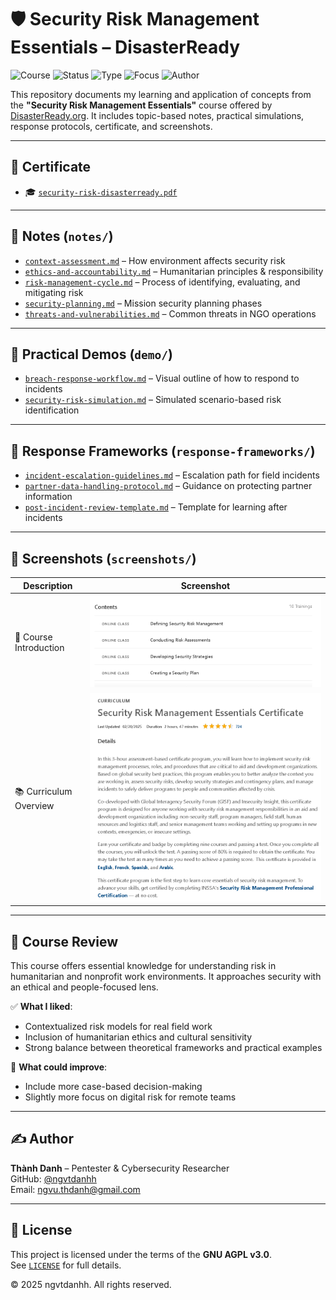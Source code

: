 # 🛡️ Security Risk Management Essentials – DisasterReady

![Course](https://img.shields.io/badge/DisasterReady-Certified-brightgreen?style=flat-square&logo=cloudflare)
![Status](https://img.shields.io/badge/Status-Completed-blue?style=flat-square&logo=checkmarx)
![Type](https://img.shields.io/badge/Type-Self--Study-orange?style=flat-square&logo=readthedocs)
![Focus](https://img.shields.io/badge/Focus-Risk%20Management%20%26%20Humanitarian%20Security-informational?style=flat-square&logo=security)
![Author](https://img.shields.io/badge/Maintainer-Thành%20Danh-blueviolet?style=flat-square&logo=github)

This repository documents my learning and application of concepts from the **"Security Risk Management Essentials"** course offered by [DisasterReady.org](https://www.disasterready.org). It includes topic-based notes, practical simulations, response protocols, certificate, and screenshots.

---

## 📜 Certificate

- 🎓 [`security-risk-disasterready.pdf`](./cert/security-risk-disasterready.pdf)

---

## 🧠 Notes (`notes/`)

- [`context-assessment.md`](./notes/context-assessment.md) – How environment affects security risk  
- [`ethics-and-accountability.md`](./notes/ethics-and-accountability.md) – Humanitarian principles & responsibility  
- [`risk-management-cycle.md`](./notes/risk-management-cycle.md) – Process of identifying, evaluating, and mitigating risk  
- [`security-planning.md`](./notes/security-planning.md) – Mission security planning phases  
- [`threats-and-vulnerabilities.md`](./notes/threats-and-vulnerabilities.md) – Common threats in NGO operations  

---

## 🧪 Practical Demos (`demo/`)

- [`breach-response-workflow.md`](./demo/breach-response-workflow.md) – Visual outline of how to respond to incidents  
- [`security-risk-simulation.md`](./demo/security-risk-simulation.md) – Simulated scenario-based risk identification  

---

## 🧭 Response Frameworks (`response-frameworks/`)

- [`incident-escalation-guidelines.md`](./response-frameworks/incident-escalation-guidelines.md) – Escalation path for field incidents  
- [`partner-data-handling-protocol.md`](./response-frameworks/partner-data-handling-protocol.md) – Guidance on protecting partner information  
- [`post-incident-review-template.md`](./response-frameworks/post-incident-review-template.md) – Template for learning after incidents  

---

## 📸 Screenshots (`screenshots/`)

| Description             | Screenshot                                   |
|-------------------------|-----------------------------------------------|
| 📘 Course Introduction   | ![](./screenshots/disaready-cousre.png)       |
| 📚 Curriculum Overview   | ![](./screenshots/disaready-curriculum.png)   |

---

## 📝 Course Review

This course offers essential knowledge for understanding risk in humanitarian and nonprofit work environments. It approaches security with an ethical and people-focused lens.

✅ **What I liked**:
- Contextualized risk models for real field work  
- Inclusion of humanitarian ethics and cultural sensitivity  
- Strong balance between theoretical frameworks and practical examples  

📌 **What could improve**:
- Include more case-based decision-making  
- Slightly more focus on digital risk for remote teams  

---

## ✍️ Author

**Thành Danh** – Pentester & Cybersecurity Researcher  
GitHub: [@ngvtdanhh](https://github.com/ngvtdanhh)  
Email: ngvu.thdanh@gmail.com

---

## 📄 License

This project is licensed under the terms of the **GNU AGPL v3.0**.  
See [`LICENSE`](./LICENSE) for full details.

© 2025 ngvtdanhh. All rights reserved.
